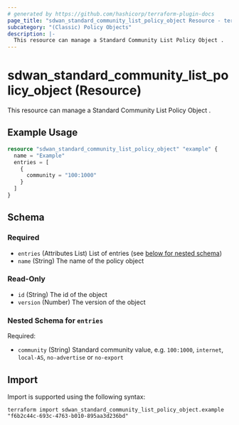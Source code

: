 ```yaml
---
# generated by https://github.com/hashicorp/terraform-plugin-docs
page_title: "sdwan_standard_community_list_policy_object Resource - terraform-provider-sdwan"
subcategory: "(Classic) Policy Objects"
description: |-
  This resource can manage a Standard Community List Policy Object .
---
```


# sdwan_standard_community_list_policy_object (Resource)

This resource can manage a Standard Community List Policy Object .

## Example Usage

```terraform
resource "sdwan_standard_community_list_policy_object" "example" {
  name = "Example"
  entries = [
    {
      community = "100:1000"
    }
  ]
}
```

<!-- schema generated by tfplugindocs -->
## Schema

### Required

- `entries` (Attributes List) List of entries (see [below for nested schema](#nestedatt--entries))
- `name` (String) The name of the policy object

### Read-Only

- `id` (String) The id of the object
- `version` (Number) The version of the object

<a id="nestedatt--entries"></a>
### Nested Schema for `entries`

Required:

- `community` (String) Standard community value, e.g. `100:1000`, `internet`, `local-AS`, `no-advertise` or `no-export`

## Import

Import is supported using the following syntax:

```shell
terraform import sdwan_standard_community_list_policy_object.example "f6b2c44c-693c-4763-b010-895aa3d236bd"
```
